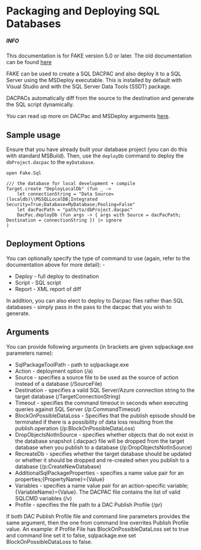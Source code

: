 # Packaging and Deploying SQL Databases

<div class="alert alert-info">
    <h5>INFO</h5>
    <p>This documentation is for FAKE version 5.0 or later. The old documentation can be found <a href="legacy-dacpac.html">here</a></p>
</div>

FAKE can be used to create a SQL DACPAC and also deploy it to a SQL Server using the MSDeploy executable. This is installed by default with Visual Studio and with the SQL Server Data Tools (SSDT) package.

DACPACs automatically diff from the source to the destination and generate the SQL script dynamically.

You can read up more on DACPac and MSDeploy arguments [here](https://msdn.microsoft.com/en-us/library/hh550081%28v=vs.103%29.aspx).

## Sample usage

Ensure that you have already built your database project (you can do this with standard MSBuild). Then, use the ``deployDb`` command to deploy the ``dbProject.dacpac`` to the ``myDatabase``.

    open Fake.Sql

    /// the database for local development + compile
    Target.create "DeployLocalDb" (fun _ ->
        let connectionString = "Data Source=(localdb)\\MSSQLLocalDB;Integrated Security=True;Database=MyDatabase;Pooling=False"
        let dacPacPath = "path/to/dbProject.dacpac"
        DacPac.deployDb (fun args -> { args with Source = dacPacPath; Destination = connectionString }) |> ignore
    )

## Deployment Options

You can optionally specify the type of command to use (again, refer to the documentation above for more detail): -

* Deploy - full deploy to destination
* Script - SQL script
* Report - XML report of diff

In addition, you can also elect to deploy to Dacpac files rather than SQL databases - simply pass in the pass to the dacpac that you wish to generate.


## Arguments

You can provide following arguments (in brackets are given sqlpackage.exe parameters name):

* SqlPackageToolPath - path to sqlpackage.exe
* Action - deployment option (/a)
* Source - specifies a source file to be used as the source of action instead of a database (/SourceFile)
* Destination - specifies a valid SQL Server/Azure connection string to the target database (/TargetConnectionString)
* Timeout - specifies the command timeout in seconds when executing queries against SQL Server (/p:CommandTimeout)
* BlockOnPossibleDataLoss - Specifies that the publish episode should be terminated if there is a possibility of data loss resulting from the publish.operation (/p:BlockOnPossibleDataLoss)
* DropObjectsNotInSource - specifies whether objects that do not exist in the database snapshot (.dacpac) file will be dropped from the target database when you publish to a database (/p:DropObjectsNotInSource) 
* RecreateDb - specifies whether the target database should be updated or whether it should be dropped and re-created when you publish to a database (/p:CreateNewDatabase)
* AdditionalSqlPackageProperties - specifies a name value pair for an properties;{PropertyName}={Value}
* Variables - specifies a name value pair for an action-specific variable;{VariableName}={Value}. The DACPAC file contains the list of valid SQLCMD variables (/v)
* Profile - specifies the file path to a DAC Publish Profile (/pr)

If both DAC Publish Profile file and command line parameters provides the same argument, then the one from command line overrites Publish Profile value. An example: if Profile File has BlockOnPossibleDataLoss set to true and command line set it to false, sqlpackage.exe set BlockOnPossibleDataLoss to false.
